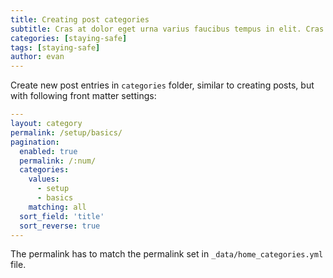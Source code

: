 ```yaml
---
title: Creating post categories
subtitle: Cras at dolor eget urna varius faucibus tempus in elit. Cras a dui imperdiet, tempus metus quis, pharetra turpis.
categories: [staying-safe]
tags: [staying-safe]
author: evan
---
```


Create new post entries in `categories` folder, similar to creating posts, but with following front matter settings:

```yml
---
layout: category
permalink: /setup/basics/
pagination: 
  enabled: true
  permalink: /:num/
  categories:
    values:
      - setup
      - basics
    matching: all
  sort_field: 'title'
  sort_reverse: true
---
```

The permalink has to match the permalink set in `_data/home_categories.yml` file.